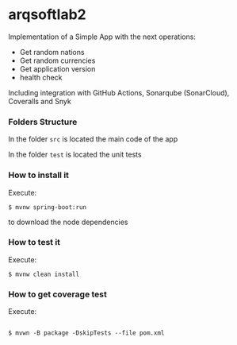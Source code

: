 # arqsoftlab2

Implementation of a Simple App with the next operations:



* Get random nations
* Get random currencies
* Get application version
* health check



Including integration with GitHub Actions, Sonarqube (SonarCloud), Coveralls and Snyk



### Folders Structure



In the folder `src` is located the main code of the app



In the folder `test` is located the unit tests



### How to install it



Execute:



```shell
$ mvnw spring-boot:run
```
to download the node dependencies



### How to test it



Execute:



```shell
$ mvnw clean install

```



### How to get coverage test



Execute:



```shell

$ mvwn -B package -DskipTests --file pom.xml

```